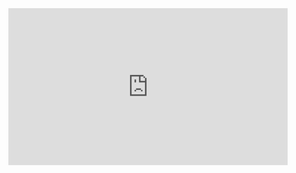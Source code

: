 <iframe width="560" height="315" src="https://www.youtube.com/embed/9cKsq14Kfsw" title="YouTube video player" frameborder="0" allow="accelerometer; autoplay; clipboard-write; encrypted-media; gyroscope; picture-in-picture" allowfullscreen></iframe>
